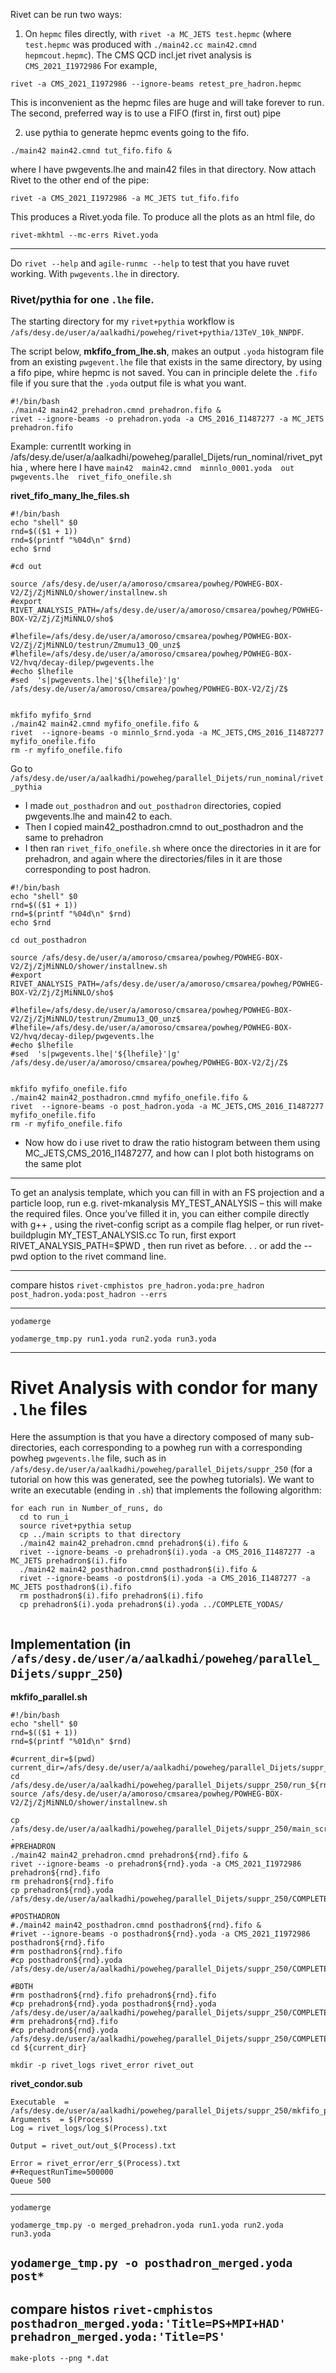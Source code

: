 
Rivet can be run two ways:
1. On `hepmc` files directly, with `rivet -a MC_JETS test.hepmc` (where `test.hepmc` was produced with `./main42.cc main42.cmnd hepmcout.hepmc`). The CMS QCD incl.jet rivet analysis is `CMS_2021_I1972986` For example, 

`rivet -a CMS_2021_I1972986 --ignore-beams retest_pre_hadron.hepmc`

This is inconvenient as the hepmc files are huge and will take forever to run. The second, preferred way is to use a FIFO (first in, first out) pipe



2. use pythia to generate hepmc events going to the fifo. 


`./main42 main42.cmnd tut_fifo.fifo &` 

where I have pwgevents.lhe and main42 files in that directory. Now attach Rivet to the other end of the pipe:

`rivet -a CMS_2021_I1972986 -a MC_JETS tut_fifo.fifo`

This produces a Rivet.yoda file. To produce all the plots as an html file, do

`rivet-mkhtml --mc-errs Rivet.yoda`  




-----------


Do `rivet --help` and `agile-runmc --help` to test that you have ruvet working.
With `pwgevents.lhe` in directory.

### Rivet/pythia for one `.lhe` file.

The starting directory for my `rivet+pythia` workflow is `/afs/desy.de/user/a/aalkadhi/poweheg/rivet+pythia/13TeV_10k_NNPDF`.


The script below, **mkfifo_from_lhe.sh**, makes an output `.yoda` histogram file from an existing `pwgevent.lhe` file that exists in the same directory, by using a fifo pipe, whire hepmc is not saved. You can in principle delete the `.fifo` file if you sure that the `.yoda` output file is what you want. 

```
#!/bin/bash
./main42 main42_prehadron.cmnd prehadron.fifo &
rivet --ignore-beams -o prehadron.yoda -a CMS_2016_I1487277 -a MC_JETS prehadron.fifo
```








Example: currentlt working in /afs/desy.de/user/a/aalkadhi/poweheg/parallel_Dijets/run_nominal/rivet_pythia , where here I have
`main42  main42.cmnd  minnlo_0001.yoda  out  pwgevents.lhe  rivet_fifo_onefile.sh`

**rivet_fifo_many_lhe_files.sh**

```
#!/bin/bash
echo "shell" $0
rnd=$(($1 + 1))
rnd=$(printf "%04d\n" $rnd)
echo $rnd

#cd out

source /afs/desy.de/user/a/amoroso/cmsarea/powheg/POWHEG-BOX-V2/Zj/ZjMiNNLO/shower/installnew.sh
#export RIVET_ANALYSIS_PATH=/afs/desy.de/user/a/amoroso/cmsarea/powheg/POWHEG-BOX-V2/Zj/ZjMiNNLO/sho$

#lhefile=/afs/desy.de/user/a/amoroso/cmsarea/powheg/POWHEG-BOX-V2/Zj/ZjMiNNLO/testrun/Zmumu13_Q0_unz$
#lhefile=/afs/desy.de/user/a/amoroso/cmsarea/powheg/POWHEG-BOX-V2/hvq/decay-dilep/pwgevents.lhe
#echo $lhefile
#sed  's|pwgevents.lhe|'${lhefile}'|g' /afs/desy.de/user/a/amoroso/cmsarea/powheg/POWHEG-BOX-V2/Zj/Z$


mkfifo myfifo_$rnd
./main42 main42.cmnd myfifo_onefile.fifo &
rivet  --ignore-beams -o minnlo_$rnd.yoda -a MC_JETS,CMS_2016_I1487277  myfifo_onefile.fifo
rm -r myfifo_onefile.fifo
```











Go to `/afs/desy.de/user/a/aalkadhi/poweheg/parallel_Dijets/run_nominal/rivet_pythia`
 * I made `out_posthadron` and `out_posthadron` directories, copied pwgevents.lhe and main42 to each.
* Then I copied main42_posthadron.cmnd to out_posthadron and the same to prehadron
* I then ran `rivet_fifo_onefile.sh` where once the directories in it are for prehadron, and again where the directories/files in it are those corresponding to post hadron.

```
#!/bin/bash
echo "shell" $0
rnd=$(($1 + 1))
rnd=$(printf "%04d\n" $rnd)
echo $rnd

cd out_posthadron

source /afs/desy.de/user/a/amoroso/cmsarea/powheg/POWHEG-BOX-V2/Zj/ZjMiNNLO/shower/installnew.sh
#export RIVET_ANALYSIS_PATH=/afs/desy.de/user/a/amoroso/cmsarea/powheg/POWHEG-BOX-V2/Zj/ZjMiNNLO/sho$

#lhefile=/afs/desy.de/user/a/amoroso/cmsarea/powheg/POWHEG-BOX-V2/Zj/ZjMiNNLO/testrun/Zmumu13_Q0_unz$
#lhefile=/afs/desy.de/user/a/amoroso/cmsarea/powheg/POWHEG-BOX-V2/hvq/decay-dilep/pwgevents.lhe
#echo $lhefile
#sed  's|pwgevents.lhe|'${lhefile}'|g' /afs/desy.de/user/a/amoroso/cmsarea/powheg/POWHEG-BOX-V2/Zj/Z$


mkfifo myfifo_onefile.fifo
./main42 main42_posthadron.cmnd myfifo_onefile.fifo &
rivet  --ignore-beams -o post_hadron.yoda -a MC_JETS,CMS_2016_I1487277  myfifo_onefile.fifo
rm -r myfifo_onefile.fifo
```

* Now how do i use rivet to draw the ratio histogram between them using MC_JETS,CMS_2016_I1487277, and how can I plot both histograms on the same plot




---------

To get an analysis template, which you can fill in with an FS
projection and a particle loop, run e.g. rivet-mkanalysis
MY_TEST_ANALYSIS – this will make the required files.
Once you’ve filled it in, you can either compile directly with g++ ,
using the rivet-config script as a compile flag helper, or run
rivet-buildplugin MY_TEST_ANALYSIS.cc
To run, first export RIVET_ANALYSIS_PATH=$PWD , then run rivet
as before. . . or add the --pwd option to the rivet command line.


---------

compare histos
`rivet-cmphistos pre_hadron.yoda:pre_hadron post_hadron.yoda:post_hadron --errs`


-------


`yodamerge`

`yodamerge_tmp.py run1.yoda run2.yoda run3.yoda`


----------------

# Rivet Analysis with condor for many `.lhe` files

Here the assumption is that you have a directory composed of many sub-directories, each corresponding to a powheg run with a corresponding powheg `pwgevents.lhe` file, such as in `/afs/desy.de/user/a/aalkadhi/poweheg/parallel_Dijets/suppr_250` (for a tutorial on how this was generated, see the powheg tutorials). We want to write an executable (ending in `.sh`) that implements the following algorithm:
```
for each run in Number_of_runs, do
  cd to run_i
  source rivet+pythia setup
  cp ../main scripts to that directory
  ./main42 main42_prehadron.cmnd prehadron$(i).fifo &
  rivet --ignore-beams -o prehadron$(i).yoda -a CMS_2016_I1487277 -a MC_JETS prehadron$(i).fifo
  ./main42 main42_posthadron.cmnd posthadron$(i).fifo &
  rivet --ignore-beams -o postdron$(i).yoda -a CMS_2016_I1487277 -a MC_JETS posthadron$(i).fifo
  rm posthadron$(i).fifo prehadron$(i).fifo
  cp prehadron$(i).yoda prehadron$(i).yoda ../COMPLETE_YODAS/
  
```

## Implementation (in `/afs/desy.de/user/a/aalkadhi/poweheg/parallel_Dijets/suppr_250`)

**mkfifo_parallel.sh**

```
#!/bin/bash
echo "shell" $0
rnd=$(($1 + 1))
rnd=$(printf "%01d\n" $rnd)

#current_dir=$(pwd)
current_dir=/afs/desy.de/user/a/aalkadhi/poweheg/parallel_Dijets/suppr_250/
cd /afs/desy.de/user/a/aalkadhi/poweheg/parallel_Dijets/suppr_250/run_${rnd}
source /afs/desy.de/user/a/amoroso/cmsarea/powheg/POWHEG-BOX-V2/Zj/ZjMiNNLO/shower/installnew.sh

cp /afs/desy.de/user/a/aalkadhi/poweheg/parallel_Dijets/suppr_250/main_scripts/* .
#PREHADRON
./main42 main42_prehadron.cmnd prehadron${rnd}.fifo &
rivet --ignore-beams -o prehadron${rnd}.yoda -a CMS_2021_I1972986 prehadron${rnd}.fifo
rm prehadron${rnd}.fifo
cp prehadron${rnd}.yoda /afs/desy.de/user/a/aalkadhi/poweheg/parallel_Dijets/suppr_250/COMPLETE_YODAS/

#POSTHADRON
#./main42 main42_posthadron.cmnd posthadron${rnd}.fifo &
#rivet --ignore-beams -o posthadron${rnd}.yoda -a CMS_2021_I1972986 posthadron${rnd}.fifo
#rm posthadron${rnd}.fifo
#cp posthadron${rnd}.yoda /afs/desy.de/user/a/aalkadhi/poweheg/parallel_Dijets/suppr_250/COMPLETE_YODAS/

#BOTH
#rm posthadron${rnd}.fifo prehadron${rnd}.fifo
#cp prehadron${rnd}.yoda posthadron${rnd}.yoda /afs/desy.de/user/a/aalkadhi/poweheg/parallel_Dijets/suppr_250/COMPLETE_YODAS/
#rm prehadron${rnd}.fifo
#cp prehadron${rnd}.yoda /afs/desy.de/user/a/aalkadhi/poweheg/parallel_Dijets/suppr_250/COMPLETE_YODAS/
cd ${current_dir}

```

`mkdir -p rivet_logs rivet_error rivet_out`

**rivet_condor.sub**
```
Executable  = /afs/desy.de/user/a/aalkadhi/poweheg/parallel_Dijets/suppr_250/mkfifo_parallel.sh
Arguments  = $(Process)
Log = rivet_logs/log_$(Process).txt

Output = rivet_out/out_$(Process).txt

Error = rivet_error/err_$(Process).txt
#+RequestRunTime=500000
Queue 500
```

------


`yodamerge`

`yodamerge_tmp.py -o merged_prehadron.yoda run1.yoda run2.yoda run3.yoda`

`yodamerge_tmp.py -o posthadron_merged.yoda post*`
---------

compare histos
`rivet-cmphistos posthadron_merged.yoda:'Title=PS+MPI+HAD' prehadron_merged.yoda:'Title=PS'`
-------
`make-plots --png *.dat`
